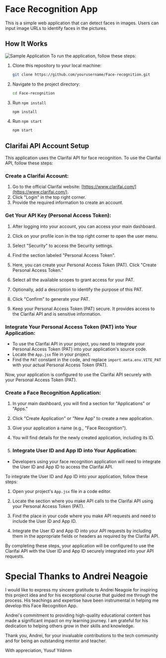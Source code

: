 # Face Recognition App

This is a simple web application that can detect faces in images. Users can input image URLs to identify faces in the pictures.
## How It Works
![Sample Application](https://i.imgur.com/7UMzCW2.png)
To run the application, follow these steps:

1. Clone this repository to your local machine:

   ```bash
   git clone https://github.com/yourusername/Face-recognition.git
   ```

2. Navigate to the project directory:

   ```bash
   cd Face-recognition
   ```

3. Run `npm install`

   ```bash
   npm install
   ```

4. Run `npm start`

   ```bash
   npm start
   ```
## Clarifai API Account Setup

This application uses the Clarifai API for face recognition. To use the Clarifai API, follow these steps:

### Create a Clarifai Account:

1. Go to the official Clarifai website: [https://www.clarifai.com/](https://www.clarifai.com/).
2. Click "Login" in the top right corner.
3. Provide the required information to create an account.

### Get Your API Key (Personal Access Token):

1. After logging into your account, you can access your main dashboard.

2. Click on your profile icon in the top right corner to open the user menu.

3. Select "Security" to access the Security settings.

4. Find the section labeled "Personal Access Token".

5. Here, you can create your Personal Access Token (PAT). Click "Create Personal Access Token."

6. Select all the available scopes to grant access for your PAT.

7. Optionally, add a description to identify the purpose of this PAT.

8. Click "Confirm" to generate your PAT.

9. Keep your Personal Access Token (PAT) secure. It provides access to the Clarifai API and is sensitive information.

### Integrate Your Personal Access Token (PAT) into Your Application:

- To use the Clarifai API in your project, you need to integrate your Personal Access Token (PAT) into your application's source code.
- Locate the `App.jsx` file in your project.
- Find the `PAT` constant in the code, and replace `import.meta.env.VITE_PAT` with your actual Personal Access Token (PAT).

Now, your application is configured to use the Clarifai API securely with your Personal Access Token (PAT).

### Create a Face Recognition Application:

1. In your main dashboard, you will find a section for "Applications" or "Apps."
2. Click "Create Application" or "New App" to create a new application.
3. Give your application a name (e.g., "Face Recognition").
4. You will find details for the newly created application, including its ID.

5. ### Integrate User ID and App ID into Your Application:

- Developers using your face recognition application will need to integrate the User ID and App ID to access the Clarifai API.

To integrate the User ID and App ID into your application, follow these steps:

1. Open your project's `App.jsx` file in a code editor.

2. Locate the section where you make API calls to the Clarifai API using your Personal Access Token (PAT).

3. Find the place in your code where you make API requests and need to include the User ID and App ID.

4. Integrate the User ID and App ID into your API requests by including them in the appropriate fields or headers as required by the Clarifai API.

By completing these steps, your application will be configured to use the Clarifai API with the User ID and App ID securely integrated into your API requests.

# Special Thanks to Andrei Neagoie

I would like to express my sincere gratitude to Andrei Neagoie for inspiring this project idea and for his exceptional course that guided me through the process. His teachings and expertise have been instrumental in helping me develop this Face Recognition App.

Andrei's commitment to providing high-quality educational content has made a significant impact on my learning journey. I am grateful for his dedication to helping others grow in their skills and knowledge.

Thank you, Andrei, for your invaluable contributions to the tech community and for being an outstanding mentor and teacher.

With appreciation,
Yusuf Yıldırım
